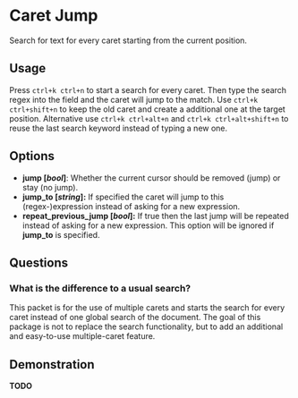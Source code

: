 # Caret Jump

Search for text for every caret starting from the current position.

## Usage

Press `ctrl+k ctrl+n` to start a search for every caret. Then type the search regex into the field and the caret will jump to the match. Use `ctrl+k ctrl+shift+n` to keep the old caret and create a additional one at the target position. Alternative use `ctrl+k ctrl+alt+n` and `ctrl+k ctrl+alt+shift+n` to reuse the last search keyword instead of typing a new one.


## Options

- **jump [*bool*]**:
    Whether the current cursor should be removed (jump) or stay (no jump).
- **jump_to [*string*]:**
    If specified the caret will jump to this (regex-)expression instead of asking for a new expression.
- **repeat_previous_jump [*bool*]:**
    If true then the last jump will be repeated instead of asking for a new expression. This option will be ignored if **jump_to** is specified.


## Questions

### What is the difference to a usual search?

This packet is for the use of multiple carets and starts the search for every caret instead of one global search of the document. The goal of this package is not to replace the search functionality, but to add an additional and easy-to-use multiple-caret feature.


## Demonstration

__TODO__

